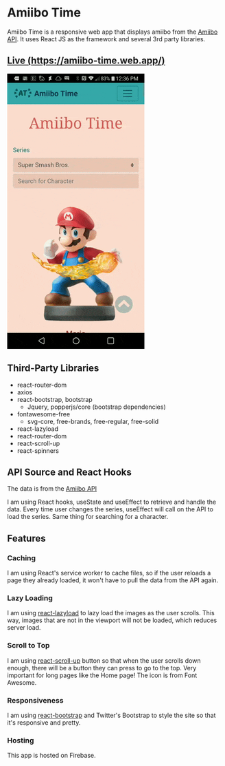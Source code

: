 # Amiibo Time

Amiibo Time is a responsive web app that displays amiibo from the [Amiibo API](https://www.amiiboapi.com/). It uses React JS as the framework and several 3rd party libraries.

## [Live (https://amiibo-time.web.app/)](https://amiibo-time.web.app/) 
[<img src="/src/assets/img/preview.gif">](https://amiibo-time.web.app/)

## Third-Party Libraries

- react-router-dom
- axios
- react-bootstrap, bootstrap
  - Jquery, popperjs/core (bootstrap dependencies)
- fontawesome-free
  - svg-core, free-brands, free-regular, free-solid
- react-lazyload
- react-router-dom
- react-scroll-up
- react-spinners

## API Source and React Hooks

The data is from the [Amiibo API](https://www.amiiboapi.com/)

I am using React hooks, useState and useEffect to retrieve and handle the data. Every time user changes the series, useEffect will call on the API to load the series. Same thing for searching for a character.

## Features

### Caching
I am using React's service worker to cache files, so if the user reloads a page they already loaded, it won't have to pull the data from the API again.

### Lazy Loading

I am using [react-lazyload](https://github.com/twobin/react-lazyload) to lazy load the images as the user scrolls. This way, images that are not in the viewport will not be loaded, which reduces server load.

### Scroll to Top

I am using [react-scroll-up](https://github.com/milosjanda/react-scroll-up) button so that when the user scrolls down enough, there will be a button they can press to go to the top. Very important for long pages like the Home page! The icon is from Font Awesome.

### Responsiveness

I am using [react-bootstrap](https://github.com/react-bootstrap/react-bootstrap) and Twitter's Bootstrap to style the site so that it's responsive and pretty.

### Hosting

This app is hosted on Firebase.
